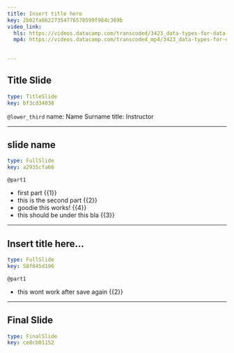 ```yaml
---
title: Insert title here
key: 2b02fa86227354776578599f984c369b
video_link:
  hls: https://videos.datacamp.com/transcoded/3423_data-types-for-data-science/wb1/hls-ch5_3.master.m3u8
  mp4: https://videos.datacamp.com/transcoded_mp4/3423_data-types-for-data-science/wb1/ch5_3.mp4
  

---
```

## Title Slide

```yaml
type: TitleSlide
key: bf3cd34038
```





`@lower_third`
name: Name Surname
title: Instructor




---
## slide name

```yaml
type: FullSlide
key: a2935cfa66
```

`@part1`
* first part {{1}}
* this is the second part {{2}}
* goodie this works! {{4}}
* this should be under this bla {{3}}








---
## Insert title here...

```yaml
type: FullSlide
key: 58f045d196
```

`@part1`
* this wont work after save again {{2}}








---
## Final Slide

```yaml
type: FinalSlide
key: ce8cb01152
```








